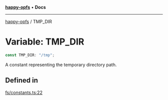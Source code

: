 [**happy-opfs**](../README.md) • **Docs**

***

[happy-opfs](../README.md) / TMP\_DIR

# Variable: TMP\_DIR

```ts
const TMP_DIR: "/tmp";
```

A constant representing the temporary directory path.

## Defined in

[fs/constants.ts:22](https://github.com/JiangJie/happy-opfs/blob/41bfb9280ee562c4a8708809308f96d116edb112/src/fs/constants.ts#L22)
